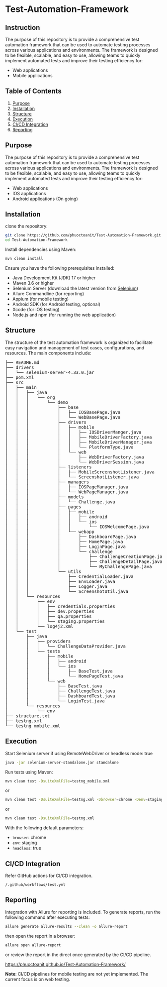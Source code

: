 # Test-Automation-Framework

## Instruction
The purpose of this repository is to provide a comprehensive test automation framework that can be used to automate testing processes across various applications and environments. The framework is designed to be flexible, scalable, and easy to use, allowing teams to quickly implement automated tests and improve their testing efficiency for:
- Web applications
- Mobile applications

## Table of Contents
1. [Purpose](#purpose)
2. [Installation](#installation)
3. [Structure](#structure)
4. [Execution](#execution)
5. [CI/CD Integration](#cicd-integration)
6. [Reporting](#reporting)

## Purpose
The purpose of this repository is to provide a comprehensive test automation framework that can be used to automate testing processes across various applications and environments. The framework is designed to be flexible, scalable, and easy to use, allowing teams to quickly implement automated tests and improve their testing efficiency for:
- Web applications
- IOS applications
- Android applications (On going)

## Installation

clone the repository:

```bash
git clone https://github.com/phuoctoanit/Test-Automation-Framework.git
cd Test-Automation-Framework
```
Install dependencies using Maven:

```bash
mvn clean install
```

Ensure you have the following prerequisites installed:
- Java Development Kit (JDK) 17 or higher
- Maven 3.6 or higher
- Selenium Server (download the latest version from [Selenium](https://www.selenium.dev/downloads/))
- Allure Commandline (for reporting)
- Appium (for mobile testing)
- Android SDK (for Android testing, optional)
- Xcode (for iOS testing)
- Node.js and npm (for running the web application)


## Structure
The structure of the test automation framework is organized to facilitate easy navigation and management of test cases, configurations, and resources. The main components include:

<pre>
├── README.md
├── drivers
│   └── selenium-server-4.33.0.jar
├── pom.xml
├── src
│   ├── main
│   │   ├── java
│   │   │   └── org
│   │   │       └── demo
│   │   │           ├── base
│   │   │           │   ├── IOSBasePage.java
│   │   │           │   └── WebBasePage.java
│   │   │           ├── drivers
│   │   │           │   ├── mobile
│   │   │           │   │   ├── IOSDriverManger.java
│   │   │           │   │   ├── MobileDriverFactory.java
│   │   │           │   │   ├── MobileDriverManager.java
│   │   │           │   │   └── PlatformType.java
│   │   │           │   └── web
│   │   │           │       ├── WebDriverFactory.java
│   │   │           │       └── WebDriverSession.java
│   │   │           ├── listeners
│   │   │           │   ├── MobileScreenshotListener.java
│   │   │           │   └── ScreenshotListener.java
│   │   │           ├── managers
│   │   │           │   ├── IOSPageManager.java
│   │   │           │   └── WebPageManager.java
│   │   │           ├── models
│   │   │           │   └── Challenge.java
│   │   │           ├── pages
│   │   │           │   ├── mobile
│   │   │           │   │   ├── android
│   │   │           │   │   └── ios
│   │   │           │   │       └── IOSWelcomePage.java
│   │   │           │   └── webapp
│   │   │           │       ├── DashboardPage.java
│   │   │           │       ├── HomePage.java
│   │   │           │       ├── LoginPage.java
│   │   │           │       └── challenge
│   │   │           │           ├── ChallengeCreationPage.java
│   │   │           │           ├── ChallengeDetailPage.java
│   │   │           │           └── MyChallengePage.java
│   │   │           └── utils
│   │   │               ├── CredentialLoader.java
│   │   │               ├── EnvLoader.java
│   │   │               ├── Logger.java
│   │   │               └── ScreenshotUtil.java
│   │   └── resources
│   │       ├── env
│   │       │   ├── credentials.properties
│   │       │   ├── dev.properties
│   │       │   ├── qa.properties
│   │       │   └── staging.properties
│   │       └── log4j2.xml
│   └── test
│       ├── java
│       │   ├── providers
│       │   │   └── ChallengeDataProvider.java
│       │   └── tests
│       │       ├── mobile
│       │       │   ├── android
│       │       │   └── ios
│       │       │       ├── BaseTest.java
│       │       │       └── HomePageTest.java
│       │       └── web
│       │           ├── BaseTest.java
│       │           ├── ChallengeTest.java
│       │           ├── DashboardTest.java
│       │           └── LoginTest.java
│       └── resources
│           └── env
├── structure.txt
├── testng.xml
└── testng_mobile.xml
</pre>

## Execution

Start Selenium server if using RemoteWebDriver or headless mode: true

```bash 
java -jar selenium-server-standalone.jar standalone
```
Run tests using Maven:

```bash
mvn clean test -DsuiteXmlFile=testng_mobile.xml
``` 
or

```bash
mvn clean test -DsuiteXmlFile=testng.xml -Dbrowser=chrome -Denv=staging -Dheadless=true
```

or

```bash
mvn clean test -DsuiteXmlFile=testng.xml
```
With the following default parameters:
- `browser`: chrome
- `env`: staging
- `headless`: true

## CI/CD Integration

Refer GitHub actions for CI/CD integration.

`/.github/workflows/test.yml`

## Reporting

Integration with Allure for reporting is included. To generate reports, run the following command after executing tests:

```bash
allure generate allure-results --clean -o allure-report
```
then open the report in a browser:

```bash
allure open allure-report
```
or review the report in the direct once generated by the CI/CD pipeline.

https://phuoctoanit.github.io/Test-Automation-Framework/

**Note**: CI/CD pipelines for mobile testing are not yet implemented. The current focus is on web testing.